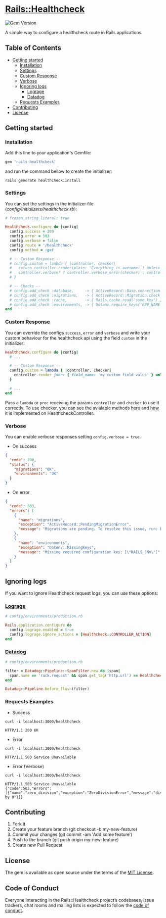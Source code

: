 # [Rails::Healthcheck][gem_page]

[![Gem Version][gem_version_image]][gem_version_page]

A simple way to configure a healthcheck route in Rails applications

## Table of Contents

- [Getting started](#getting-started)
  - [Installation](#installation)
  - [Settings](#settings)
  - [Custom Response](#custom-response)
  - [Verbose](#verbose)
  - [Ignoring logs](#ignoring-logs)
    - [Lograge](#lograge)
    - [Datadog](#datadog)
  - [Requests Examples](#requests-examples)
- [Contributing](#contributing)
- [License](#license)

## Getting started

### Installation

Add this line to your application's Gemfile:

```ruby
gem 'rails-healthcheck'
```

and run the command bellow to create the initializer:

```
rails generate healthcheck:install
```

### Settings

You can set the settings in the initializer file (_config/initializers/healthcheck.rb_):

```ruby
# frozen_string_literal: true

Healthcheck.configure do |config|
  config.success = 200
  config.error = 503
  config.verbose = false
  config.route = '/healthcheck'
  config.method = :get

  # -- Custom Response --
  # config.custom = lambda { |controller, checker|
  #   return controller.render(plain: 'Everything is awesome!') unless checker.errored?
  #   controller.verbose? ? controller.verbose_error(checker) : controller.head_error
  # }

  # -- Checks --
  # config.add_check :database,     -> { ActiveRecord::Base.connection.execute('select 1') }
  # config.add_check :migrations,   -> { ActiveRecord::Migration.check_pending! }
  # config.add_check :cache,        -> { Rails.cache.read('some_key') }
  # config.add_check :environments, -> { Dotenv.require_keys('ENV_NAME', 'ANOTHER_ENV') }
end
```

### Custom Response

You can override the configs `success`, `error` and `verbose` and write your custom behaviour for the healthcheck api using the field `custom` in the initializer:

```ruby
Healthcheck.configure do |config|
  # ...

  # -- Custom Response --
  config.custom = lambda { |controller, checker|
    controller.render json: { field_name: 'my custom field value' } unless checker.errored?
  }

  # ...
end
```

Pass a `lambda` or `proc` receiving the params `controller` and `checker` to use it correctly. To use checker, you can see the avialable methods [here][checker_url] and [how][healthcheck_controller_url] it is implemented on HealthcheckController.

### Verbose

You can enable verbose responses setting `config.verbose = true`.

- On success

```json
{
  "code": 200,
  "status": {
    "migrations": "OK",
    "environments": "OK"
  }
}
```

- On error

```json
{
  "code": 503,
  "errors": [
    {
      "name": "migrations",
      "exception": "ActiveRecord::PendingMigrationError",
      "message": "Migrations are pending. To resolve this issue, run: bin/rails db:migrate RAILS_ENV=production"
    },
    {
      "name": "environments",
      "exception": "Dotenv::MissingKeys",
      "message": "Missing required configuration key: [\"RAILS_ENV\"]"
    }
  ]
}
```

## Ignoring logs

If you want to ignore Healthcheck request logs, you can use these options:

### [Lograge](https://github.com/roidrage/lograge)

```ruby
# config/environments/production.rb

Rails.application.configure do
  config.lograge.enabled = true
  config.lograge.ignore_actions = [Healthcheck::CONTROLLER_ACTION]
end
```

### [Datadog](https://github.com/roidrage/lograge)

```ruby
# config/environments/production.rb

filter = Datadog::Pipeline::SpanFilter.new do |span|
  span.name == 'rack.request' && span.get_tag('http.url') == Healthcheck.configuration.route
end

Datadog::Pipeline.before_flush(filter)
```

### Requests Examples

- Success

```shell
curl -i localhost:3000/healthcheck

HTTP/1.1 200 OK
```

- Error

```shell
curl -i localhost:3000/healthcheck

HTTP/1.1 503 Service Unavailable
```

- Error (Verbose)

```shell
curl -i localhost:3000/healthcheck

HTTP/1.1 503 Service Unavailable
{"code":503,"errors":[{"name":"zero_division","exception":"ZeroDivisionError","message":"divided by 0"}]}
```

## Contributing

1. Fork it
2. Create your feature branch (git checkout -b my-new-feature)
3. Commit your changes (git commit -am 'Add some feature')
4. Push to the branch (git push origin my-new-feature)
5. Create new Pull Request

## License

The gem is available as open source under the terms of the [MIT License][mit_license_page].

## Code of Conduct

Everyone interacting in the Rails::Healthcheck project’s codebases, issue trackers, chat rooms and mailing lists is expected to follow the [code of conduct][code_of_conduct_page].

[gem_page]: https://github.com/linqueta/rails-healthcheck
[code_of_conduct_page]: https://github.com/linqueta/rails-healthcheck/blob/master/CODE_OF_CONDUCT.md
[mit_license_page]: https://opensource.org/licenses/MIT
[contributor_convenant_page]: http://contributor-covenant.org
[gem_version_image]: https://badge.fury.io/rb/rails-healthcheck.svg
[gem_version_page]: https://badge.fury.io/rb/rails-healthcheck
[checker_url]: https://github.com/linqueta/rails-healthcheck/blob/master/lib/healthcheck/checker.rb
[healthcheck_controller_url]: https://github.com/linqueta/rails-healthcheck/blob/master/app/controllers/healthcheck/healthchecks_controller.rb
